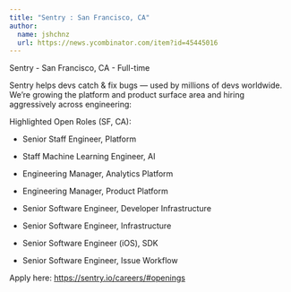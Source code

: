 ```yaml
---
title: "Sentry : San Francisco, CA"
author:
  name: jshchnz
  url: https://news.ycombinator.com/item?id=45445016
---
```

Sentry - San Francisco, CA - Full-time

Sentry helps devs catch &amp; fix bugs — used by millions of devs worldwide. We’re growing the platform and product surface area and hiring aggressively across engineering:

Highlighted Open Roles (SF, CA):

- Senior Staff Engineer, Platform

- Staff Machine Learning Engineer, AI

- Engineering Manager, Analytics Platform

- Engineering Manager, Product Platform

- Senior Software Engineer, Developer Infrastructure

- Senior Software Engineer, Infrastructure

- Senior Software Engineer (iOS), SDK

- Senior Software Engineer, Issue Workflow

Apply here: <a href="https:&#x2F;&#x2F;sentry.io&#x2F;careers&#x2F;#openings" rel="nofollow">https:&#x2F;&#x2F;sentry.io&#x2F;careers&#x2F;#openings</a>
<JobApplication />
